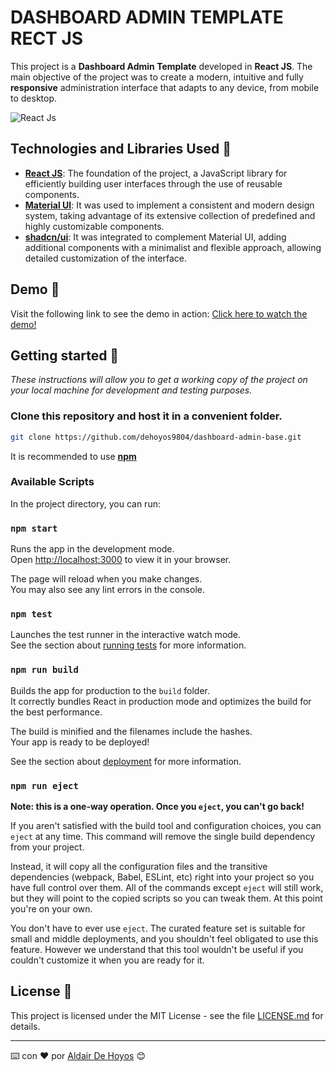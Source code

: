 # DASHBOARD ADMIN TEMPLATE RECT JS

This project is a **Dashboard Admin Template** developed in **React JS**. The main objective of the project was to create a modern, intuitive and fully **responsive** administration interface that adapts to any device, from mobile to desktop.

![React Js](https://upload.wikimedia.org/wikipedia/commons/a/a7/React-icon.svg)

## Technologies and Libraries Used 🤖
- **[React JS](https://react.dev/)**: The foundation of the project, a JavaScript library for efficiently building user interfaces through the use of reusable components.
- **[Material UI](https://mui.com/)**: It was used to implement a consistent and modern design system, taking advantage of its extensive collection of predefined and highly customizable components.
- **[shadcn/ui](https://shadcn.dev/)**: It was integrated to complement Material UI, adding additional components with a minimalist and flexible approach, allowing detailed customization of the interface.

## Demo 👀
Visit the following link to see the demo in action:
[Click here to watch the demo!](https://dashboard-admin-de-hoyos.netlify.app/)

## Getting started 🚀
_These instructions will allow you to get a working copy of the project on your local machine for development and testing purposes._

### Clone this repository and host it in a convenient folder.

```sh
git clone https://github.com/dehoyos9804/dashboard-admin-base.git
```

It is recommended to use [**npm**](https://www.npmjs.com/)


### Available Scripts

In the project directory, you can run:

### `npm start`

Runs the app in the development mode.\
Open [http://localhost:3000](http://localhost:3000) to view it in your browser.

The page will reload when you make changes.\
You may also see any lint errors in the console.

### `npm test`

Launches the test runner in the interactive watch mode.\
See the section about [running tests](https://facebook.github.io/create-react-app/docs/running-tests) for more information.

### `npm run build`

Builds the app for production to the `build` folder.\
It correctly bundles React in production mode and optimizes the build for the best performance.

The build is minified and the filenames include the hashes.\
Your app is ready to be deployed!

See the section about [deployment](https://facebook.github.io/create-react-app/docs/deployment) for more information.

### `npm run eject`

**Note: this is a one-way operation. Once you `eject`, you can't go back!**

If you aren't satisfied with the build tool and configuration choices, you can `eject` at any time. This command will remove the single build dependency from your project.

Instead, it will copy all the configuration files and the transitive dependencies (webpack, Babel, ESLint, etc) right into your project so you have full control over them. All of the commands except `eject` will still work, but they will point to the copied scripts so you can tweak them. At this point you're on your own.

You don't have to ever use `eject`. The curated feature set is suitable for small and middle deployments, and you shouldn't feel obligated to use this feature. However we understand that this tool wouldn't be useful if you couldn't customize it when you are ready for it.

## License 📄
This project is licensed under the MIT License - see the file [LICENSE.md](LICENSE.md) for details.

---
⌨️ con ❤️ por [Aldair De Hoyos](https://github.com/dehoyos9804) 😊